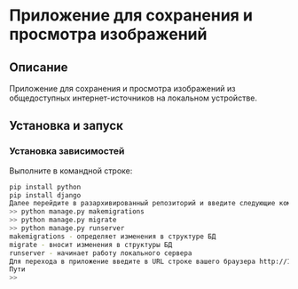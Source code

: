 # Приложение для сохранения и просмотра изображений

## Описание
Приложение для сохранения и просмотра изображений из общедоступных интернет-источников на локальном устройстве.

## Установка и запуск

### Установка зависимостей
Выполните в командной строке:
```bash
pip install python
pip install django
Далее перейдите в разархивированный репозиторий и введите следующие команды
>> python manage.py makemigrations
>> python manage.py migrate
>> python manage.py runserver
makemigrations - определяет изменения в структуре БД
migrate - вносит изменения в структуры БД
runserver - начинает работу локального сервера
Для перехода в приложение введите в URL строке вашего браузера http://127.0.0.1:8000/
Пути
>> 
